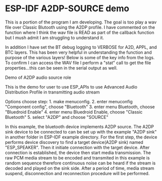 ESP-IDF A2DP-SOURCE demo
========================

This is a portion of the program I am developing.  The goal is too play a wav file over Classic Blutooth using the A2DP profile.  I have commented on the function where I think the wav file is READ as part of the callback function but I mush admit I am struggling to understand it.

In addition I have set the BT debug logging to VERBOSE for A2D, APPL, and BTC layers.  This has been very helpful in understanding the function and purpose of the various layers!  Below is some of the key info from the logs.  To confirm I can access the WAV file I perform a "stat" call to get the file properties...this can be seen in the serial output as well.


Demo of A2DP audio source role

This is the demo for user to use ESP_APIs to use Advanced Audio Distribution Profile in transmitting audio stream

Options choose step:
    1. make menuconfig.
    2. enter menuconfig "Component config", choose "Bluetooth"
    3. enter menu Bluetooth, choose "Bluedroid Enable"
    4. enter menu Bluedroid Enable, choose "Classic Bluetooth"
    5. select "A2DP" and choose "SOURCE"
    
In this example, the bluetooth device implements A2DP source. The A2DP sink device to be connected to can be set up with the example "A2DP sink" in another folder in ESP-IDF example directory.
For the first step, the device performs device discovery to find a target device(A2DP sink) named "ESP_SPEAKER". Then it initiate connection with the target device.
After connection is established, the device then start media transmission. The raw PCM media stream to be encoded and transmited in this example is random sequence therefore continuous noise can be heard if the stream is decoded and played on the sink side.
After a period of time, media stream suspend, disconnection and reconnection procedure will be performed.
